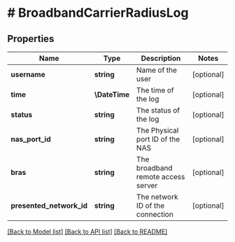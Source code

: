 # # BroadbandCarrierRadiusLog

## Properties

Name | Type | Description | Notes
------------ | ------------- | ------------- | -------------
**username** | **string** | Name of the user | [optional]
**time** | **\DateTime** | The time of the log | [optional]
**status** | **string** | The status of the log | [optional]
**nas_port_id** | **string** | The Physical port ID of the NAS | [optional]
**bras** | **string** | The broadband remote access server | [optional]
**presented_network_id** | **string** | The network ID of the connection | [optional]

[[Back to Model list]](../../README.md#models) [[Back to API list]](../../README.md#endpoints) [[Back to README]](../../README.md)
